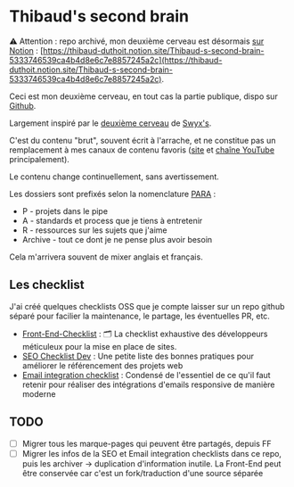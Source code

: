 # Thibaud's second brain

⚠️ Attention : repo archivé, mon deuxième cerveau est désormais [sur Notion](https://thibaud-duthoit.notion.site/Thibaud-s-second-brain-5333746539ca4b4d8e6c7e8857245a2c) : [https://thibaud-duthoit.notion.site/Thibaud-s-second-brain-5333746539ca4b4d8e6c7e8857245a2c](https://thibaud-duthoit.notion.site/Thibaud-s-second-brain-5333746539ca4b4d8e6c7e8857245a2c).


Ceci est mon deuxième cerveau, en tout cas la partie publique, dispo sur [Github](https://github.com/tidusia/brain).

Largement inspiré par le [deuxième cerveau](https://github.com/sw-yx/brain/blob/master/README.md) de [Swyx's](https://www.swyx.io/tiago-forte-second-brain).

C'est du contenu "brut", souvent écrit à l'arrache, et ne constitue pas un remplacement à mes canaux de contenu favoris ([site](https://www.thibaud-duthoit.fr/) et [chaîne YouTube](https://www.youtube.com/channel/UCu_CgMOr86n3vfNbT3tk2dw) principalement).

Le contenu change continuellement, sans avertissement.

Les dossiers sont prefixés selon la nomenclature [PARA](https://fortelabs.co/blog/para/) : 
- P - projets dans le pipe
- A - standards et process que je tiens à entretenir
- R - ressources sur les sujets que j'aime
- Archive - tout ce dont je ne pense plus avoir besoin

Cela m'arrivera souvent de mixer anglais et français.

## Les checklist

J'ai créé quelques checklists OSS que je compte laisser sur un repo github séparé pour facilier la maintenance, le partage, les éventuelles PR, etc.

- [Front-End-Checklist](https://github.com/tidusia/Front-End-Checklist) : 🗂 La checklist exhaustive des développeurs méticuleux pour la mise en place de sites.
- [SEO Checklist Dev](https://github.com/tidusia/seo-checklist-dev) : Une petite liste des bonnes pratiques pour améliorer le référencement des projets web
- [Email integration checklist](https://github.com/tidusia/email-integration-checklist) : Condensé de l'essentiel de ce qu'il faut retenir pour réaliser des intégrations d'emails responsive de manière moderne

## TODO
- [ ] Migrer tous les marque-pages qui peuvent être partagés, depuis FF
- [ ] Migrer les infos de la SEO et Email integration checklists dans ce repo, puis les archiver -> duplication d'information inutile. La Front-End peut être conservée car c'est un fork/traduction d'une source séparée